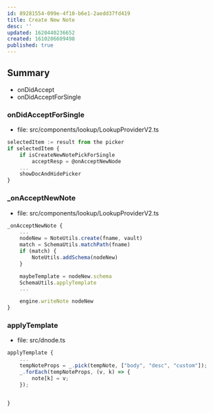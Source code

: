 ```yaml
---
id: 89281554-099e-4f10-b6e1-2aedd37fd419
title: Create New Note
desc: ''
updated: 1620440236652
created: 1610206609498
published: true
---
```



## Summary
- onDidAccept
- onDidAcceptForSingle

### onDidAcceptForSingle
- file: src/components/lookup/LookupProviderV2.ts

```ts
selectedItem := result from the picker
if selectedItem {
    if isCreateNewNotePickForSingle
        acceptResp = @onAcceptNewNode
    ...
    showDocAndHidePicker
}
```


### _onAcceptNewNote
- file: src/components/lookup/LookupProviderV2.ts

```ts
_onAcceptNewNote {
    ...
    nodeNew = NoteUtils.create(fname, vault)
    match = SchemaUtils.matchPath(fname)
    if (match) {
        NoteUtils.addSchema(nodeNew)
    }

    maybeTemplate = nodeNew.schema
    SchemaUtils.applyTemplate
    ...

    engine.writeNote nodeNew
}

```

### applyTemplate
- file: src/dnode.ts

```ts
applyTemplate {
    ...
    tempNoteProps = _.pick(tempNote, ["body", "desc", "custom"]);
    _.forEach(tempNoteProps, (v, k) => {
        note[k] = v;
    });


}
```
